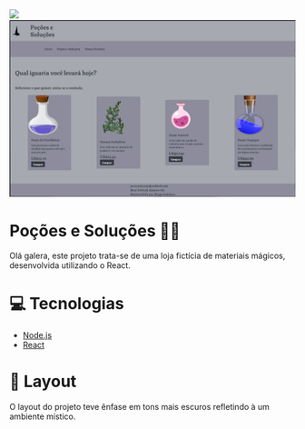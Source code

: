 <img src="/web/src/assets/logo.png">
<img src="presentation.png">

# Poções e Soluções 🧙‍♂️

Olá galera, este projeto trata-se de uma loja fictícia de materiais mágicos, desenvolvida utilizando o React.

# 💻 Tecnologias
* <a href="https://nodejs.org/en/">Node.js<a/>
* <a href="https://pt-br.reactjs.org">React<a/>

# 🎨 Layout

O layout do projeto teve ênfase em tons mais escuros refletindo à um ambiente místico.

